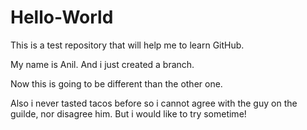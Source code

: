# Hello-World
This is a test repository that will help me to learn GitHub.

My name is Anil. And i just created a branch.

Now this is going to be different than the other one.

Also i never tasted tacos before so i cannot agree with the guy on the  guilde, nor disagree him. But i would like to try sometime!


